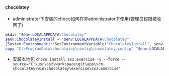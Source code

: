 #### chocolatey
- administrator下安装的choco如何在非administrator下使用(管理员权限被收回了)
```powershell
mkdir "$env:LOCALAPPDATA\Chocolatey"
$env:ChocolateyInstall = "$env:LOCALAPPDATA\Chocolatey"
[System.Environment]::SetEnvironmentVariable("ChocolateyInstall", $env:ChocolateyInstall, "User")
copy "C:\ProgramData\chocolatey\config\chocolatey.config" "$env:LOCALAPPDATA\Chocolatey\config\"
```
- 安装本地包
`choco install ssz.exercise -y --force --source="C:\usr\ssz\workspace\git\app\scm-chocolatey\win\chocolatey\exercise\ssz.exercise"`
